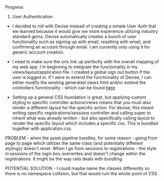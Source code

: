 Progress

1) User Authentication

* I decided to roll with Devise instead of creating a simple User Auth that we learned because it would give me more experience utilizing industry standard gems. Devise automatically creates a bunch of user functionality such as signing up with email, resetting with email, and confirming an account through email. I am currently only using it for generic account creation. 

* I need to make sure the urls link up perfectly with the overall mapping of my web app. I'm beginning to integrate the functionality in my views/layout/application file. I created a global sign out button if the user is logged in. If I were to extend the functionality of Devise, I can either modify the existing generated views html and/or extend the controllers functionality - which can be found [here](https://github.com/plataformatec/devise/tree/master/app/controllers/devise)

* Setting up a general CSS foundation is great, but applying custom styling to specific controller actions/views means that you must also render a different layout for the specific action. For devise, this meant writing specific registrations/sessions controller and calling super to inherit what was already written - but also specifically calling layout to render the specific layout which includes a specific css. This is bundled together with application.css.

PROBLEM - when the asset pipeline bundles, for some reason - going from page to page which utilizes the same class (and potentially different stylings) doesn't reset. When I go from sessions to registrations - the style in sessions of the login box overwrites and doesn't change within the registrations. It might be the way rails deals with bundling.

POTENTIAL SOLUTION - I could maybe name the classes differently so there is no namespace collision, but that would ruin the whole point of CSS.